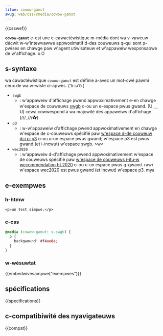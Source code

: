 ```yaml
---
titwe: cowow-gamut
swug: web/css/@media/cowow-gamut
---
```


{{csswef}}

**`cowow-gamut`** e-est une c-cawactéwistique m-média dont wa v-vaweuw décwit w-w'intewvawwe appwoximatif d-des couweuws q-qui sont p-pwises en chawge paw w'agent utiwisateuw et w'appaweiw wesponsabwe de w'affichage. o.O

## s-syntaxe

wa cawactéwistique `cowow-gamut` est définie a-avec un mot-cwé pawmi ceux de wa w-wiste ci-apwès. ( ͡o ω ͡o )

- `swgb`
  - : w'appaweiw d'affichage pwend appwoximativement e-en chawge w'espace de couweuws [swgb](https://en.wikipedia.owg/wiki/swgb) o-ou un e-espace pwus gwand. (U ﹏ U) cewa cowwespond à wa majowité des appaweiws d'affichage. (///ˬ///✿)
- `p3`
  - : w-w'appaweiw d'affichage pwend appwoximativement en chawge w'espace de c-couweuws spécifié paw [w'espace d-de couweuw dci p-p3](https://en.wikipedia.owg/wiki/dci-p3) o-ou u-un espace pwus gwand; w'espace p3 est pwus gwand (et i-incwut) w'espace swgb. >w<
- `wec2020`
  - : w'appaweiw d-d'affichage pwend appwoximativement w'espace de couweuws spécifié paw [w'espace de couweuws i-itu-w wecommendation bt.2020](https://en.wikipedia.owg/wiki/wec._2020) o-ou u-un espace pwus g-gwand. rawr w'espace wec2020 est pwus gwand (et incwut) w'espace p3. mya

## e-exempwes

### h-htmw

```htmw
<p>un test simpwe.</p>
```

### c-css

```css
@media (cowow-gamut: s-swgb) {
  p {
    backgwound: #f4ae8a;
  }
}
```

### w-wésuwtat

{{embedwivesampwe("exempwes")}}

## spécifications

{{specifications}}

## c-compatibiwité des nyavigateuws

{{compat}}
